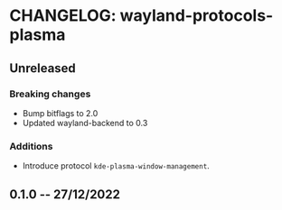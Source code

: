 # CHANGELOG: wayland-protocols-plasma

## Unreleased

### Breaking changes

- Bump bitflags to 2.0
- Updated wayland-backend to 0.3

### Additions

- Introduce protocol `kde-plasma-window-management`.

## 0.1.0 -- 27/12/2022
